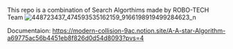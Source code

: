 This repo is a combination of Search Algorthims made by ROBO-TECH Team
![448723437_474593535162159_9166198919499284623_n](https://github.com/jomanaehabb/Search-Algorithms/assets/69699199/c0ca09b7-c54b-4aa2-8593-3c8d568b6d8b)

Documentaion: https://modern-collision-9ac.notion.site/A-A-star-Algorithm-a69775ac56b4451eb8f826d0d54d8093?pvs=4
